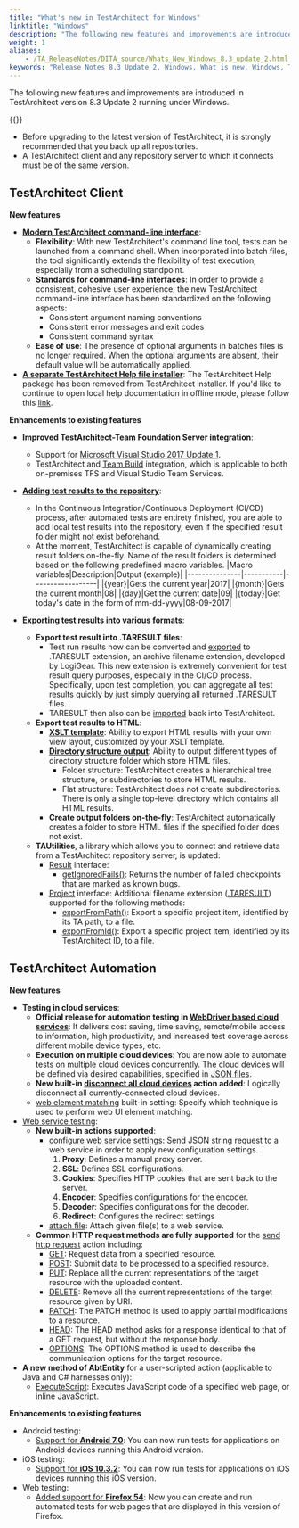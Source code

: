```yaml
--- 
title: "What's new in TestArchitect for Windows"
linktitle: "Windows"
description: "The following new features and improvements are introduced in TestArchitect version 8.3 Update 2 running under Windows."
weight: 1
aliases: 
    - /TA_ReleaseNotes/DITA_source/Whats_New_Windows_8.3_update_2.html
keywords: "Release Notes 8.3 Update 2, Windows, What is new, Windows, TestArchitect 8.3 Update 2, TestArchitect 8.3 Update 2, what is new, Windows"
---
```


The following new features and improvements are introduced in TestArchitect version 8.3 Update 2 running under Windows.

{{<remember>}}

-   Before upgrading to the latest version of TestArchitect, it is strongly recommended that you back up all repositories.
-   A TestArchitect client and any repository server to which it connects must be of the same version.

## TestArchitect Client

**New features**

-   [**Modern TestArchitect command-line interface**](/user-guide/test-execution/methods-of-test-execution/executing-tests-from-the-command-line-interface/):
    -   **Flexibility**: With new TestArchitect's command line tool, tests can be launched from a command shell. When incorporated into batch files, the tool significantly extends the flexibility of test execution, especially from a scheduling standpoint.
    -   **Standards for command-line interfaces**: In order to provide a consistent, cohesive user experience, the new TestArchitect command-line interface has been standardized on the following aspects:
        -   Consistent argument naming conventions
        -   Consistent error messages and exit codes
        -   Consistent command syntax
    -   **Ease of use**: The presence of optional arguments in batches files is no longer required. When the optional arguments are absent, their default value will be automatically applied.
-   **[A separate TestArchitect Help file installer](/using-the-testarchitect-help-system/getting-help)**: The TestArchitect Help package has been removed from TestArchitect installer. If you'd like to continue to open local help documentation in offline mode, please follow this [link](/using-the-testarchitect-help-system/getting-help).

**Enhancements to existing features**

-   **Improved TestArchitect-Team Foundation Server integration**:
    -   Support for [Microsoft Visual Studio 2017 Update 1](/user-guide/integration-with-third-party-tools/tfs-integration/supported-versions).
    -   TestArchitect and [Team Build](https://www.visualstudio.com/en-us/docs/build/news/2017) integration, which is applicable to both on-premises TFS and Visual Studio Team Services.
-   [**Adding test results to the repository**](/user-guide/working-with-test-results/adding-test-results-to-the-repository/adding-test-results-automatically):

    -   In the Continuous Integration/Continuous Deployment \(CI/CD\) process, after automated tests are entirety finished, you are able to add local test results into the repository, even if the specified result folder might not exist beforehand.
    -   At the moment, TestArchitect is capable of dynamically creating result folders on-the-fly. Name of the result folders is determined based on the following predefined macro variables.
    |Macro variables|Description|Output \(example\)|
    |---------------|-----------|------------------|
    |\{year\}|Gets the current year|2017|
    |\{month\}|Gets the current month|08|
    |\{day\}|Get the current date|09|
    |\{today\}|Get today's date in the form of mm-dd-yyyy|08-09-2017|

-   [**Exporting test results into various formats**](/user-guide/working-with-test-results/exporting-test-results/):
    -   **Export test result into .TARESULT files**:
        -   Test run results now can be converted and [exported](/user-guide/working-with-test-results/exporting-test-results/exporting-test-results-to-taresult-files/) to .TARESULT extension, an archive filename extension, developed by LogiGear. This new extension is extremely convenient for test result query purposes, especially in the CI/CD process. Specifically, upon test completion, you can aggregate all test results quickly by just simply querying all returned .TARESULT files.
        -   TARESULT then also can be [imported](https://www.testarchitect.com/OnlineHelp/index.html#TA_Help/Topics/ug_importing_test_results.html) back into TestArchitect.
    -   **Export test results to HTML**:
        -   [**XSLT template**](/user-guide/working-with-test-results/exporting-test-results/exporting-local-test-results-to-an-html-file): Ability to export HTML results with your own view layout, customized by your XSLT template.
        -   [**Directory structure output**](/user-guide/working-with-test-results/exporting-test-results/exporting-local-test-results-to-an-html-file): Ability to output different types of directory structure folder which store HTML files.
            -   Folder structure: TestArchitect creates a hierarchical tree structure, or subdirectories to store HTML results.
            -   Flat structure: TestArchitect does not create subdirectories. There is only a single top-level directory which contains all HTML results.
        -   **Create output folders on-the-fly**: TestArchitect automatically creates a folder to store HTML files if the specified folder does not exist.
    -   **TAUtilities**, a library which allows you to connect and retrieve data from a TestArchitect repository server, is updated:
        -   [Result](https://www.testarchitect.com/OnlineHelp/TAUtilities/com/testarchitect/Result.html) interface:
            -   [getIgnoredFails\(\)](https://www.testarchitect.com/OnlineHelp/TAUtilities/com/testarchitect/Result.html#getIgnoredFails--): Returns the number of failed checkpoints that are marked as known bugs.
        -   [Project](https://www.testarchitect.com/OnlineHelp/TAUtilities/com/testarchitect/Project.html) interface: Additional filename extension \([.TARESULT](/user-guide/working-with-test-results/exporting-test-results/exporting-test-results-to-taresult-files/)\) supported for the following methods:
            -   [exportFromPath\(\)](https://www.testarchitect.com/OnlineHelp/TAUtilities/com/testarchitect/Project.html#exportFromPath-java.lang.String-java.lang.String-java.lang.String-boolean-): Export a specific project item, identified by its TA path, to a file.
            -   [exportFromId\(\)](https://www.testarchitect.com/OnlineHelp/TAUtilities/com/testarchitect/Project.html#exportFromId-java.lang.String-java.lang.String-java.lang.String-boolean-): Export a specific project item, identified by its TestArchitect ID, to a file.

## TestArchitect Automation

**New features**

-   **Testing in cloud services**:
    -   **Official release for automation testing in [WebDriver based cloud services](/automation-guide/application-testing/mobile-testing/testing-in-the-cloud/)**: It delivers cost saving, time saving, remote/mobile access to information, high productivity, and increased test coverage across different mobile device types, etc.
    -   **Execution on multiple cloud devices**: You are now able to automate tests on multiple cloud devices concurrently. The cloud devices will be defined via desired capabilities, specified in [JSON files](/automation-guide/application-testing/mobile-testing/testing-in-the-cloud/testarchitect-and-appium/creating-a-test/multiple-cloud-devices).
    -   **New built-in [disconnect all cloud devices](/automation-guide/action-based-testing-language/built-in-actions/system-actions/device/disconnect-all-cloud-devices) action added**: Logically disconnect all currently-connected cloud devices.
    -   [web element matching](/automation-guide/action-based-testing-language/built-in-settings/other-settings/web-element-matching) built-in setting: Specify which technique is used to perform web UI element matching.
-   [Web service testing](/automation-guide/application-testing/testing-web-and-ria-applications/testing-web-services/):
    -   **New built-in actions supported**:
        -   [configure web service settings](/automation-guide/action-based-testing-language/built-in-actions/system-actions/web-services/configure-web-service-settings): Send JSON string request to a web service in order to apply new configuration settings.
            1.  **Proxy**: Defines a manual proxy server.
            2.  **SSL**: Defines SSL configurations.
            3.  **Cookies**: Specifies HTTP cookies that are sent back to the server.
            4.  **Encoder**: Specifies configurations for the encoder.
            5.  **Decoder**: Specifies configurations for the decoder.
            6.  **Redirect**: Configures the redirect settings
        -   [attach file](/automation-guide/action-based-testing-language/built-in-actions/system-actions/web-services/attach-file): Attach given file\(s\) to a web service.
    -   **Common HTTP request methods are fully supported** for the [send http request](/automation-guide/action-based-testing-language/built-in-actions/system-actions/web-services/send-http-request) action including:
        -   [GET](https://developer.mozilla.org/en-US/docs/Web/HTTP/Methods/GET): Request data from a specified resource.
        -   [POST](https://developer.mozilla.org/en-US/docs/Web/HTTP/Methods/POST): Submit data to be processed to a specified resource.
        -   [PUT](https://developer.mozilla.org/en-US/docs/Web/HTTP/Methods/PUT): Replace all the current representations of the target resource with the uploaded content.
        -   [DELETE](https://developer.mozilla.org/en-US/docs/Web/HTTP/Methods/DELETE): Remove all the current representations of the target resource given by URI.
        -   [PATCH](https://developer.mozilla.org/en-US/docs/Web/HTTP/Methods/PATCH): The PATCH method is used to apply partial modifications to a resource.
        -   [HEAD](https://developer.mozilla.org/en-US/docs/Web/HTTP/Methods/HEAD): The HEAD method asks for a response identical to that of a GET request, but without the response body.
        -   [OPTIONS](https://developer.mozilla.org/en-US/docs/Web/HTTP/Methods/OPTIONS): The OPTIONS method is used to describe the communication options for the target resource.
-   **A new method of AbtEntity** for a user-scripted action \(applicable to Java and C\# harnesses only\):
    -   [ExecuteScript](/automation-guide/action-based-testing-language/testarchitect-automation-classes/automation-classes/abtentity/executescript): Executes JavaScript code of a specified web page, or inline JavaScript.

**Enhancements to existing features**

-   Android testing:
    -   [Support for **Android 7.0**](/automation-guide/application-testing/mobile-testing/testing-mobile-applications/android-automation/): You can now run tests for applications on Android devices running this Android version.
-   iOS testing:
    -   [Support for **iOS 10.3.2**](/automation-guide/application-testing/mobile-testing/testing-mobile-applications/ios-automation/): You can now run tests for applications on iOS devices running this iOS version.
-   Web testing:
    -   [Added support for **Firefox 54**](/automation-guide/application-testing/testing-web-and-ria-applications/testing-web-applications/): Now you can create and run automated tests for web pages that are displayed in this version of Firefox.


